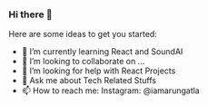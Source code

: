### Hi there 👋



Here are some ideas to get you started:

- 🌱 I’m currently learning React and SoundAI
- 👯 I’m looking to collaborate on ...
- 🤔 I’m looking for help with React Projects
- 💬 Ask me about Tech Related Stuffs
- 📫 How to reach me: Instagram: @iamarungatla

